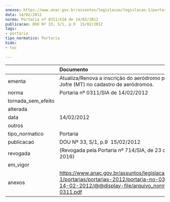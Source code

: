 ```yaml
---
anexos: https://www.anac.gov.br/assuntos/legislacao/legislacao-1/portarias/portarias-2012/portaria-no-0311-sia-de-14-02-2012/@@display-file/arquivo_norma/PA2012-0311.pdf
data: 14/02/2012
norma: Portaria nº 0311/SIA de 14/02/2012
publicacao: DOU Nº 33, S/1, p.9  15/02/2012
tags:
- portaria
tipo_normatico: Portaria
hide: 
- toc 
 
---
```


|                    | Documento                                                                                                                                                         |
|:-------------------|:------------------------------------------------------------------------------------------------------------------------------------------------------------------|
| ementa             | Atualiza/Renova a inscrição do aeródromo privado Porto Jofre (MT) no cadastro de aeródromos.                                                                      |
| norma              | Portaria nº 0311/SIA de 14/02/2012                                                                                                                                |
| tornada_sem_efeito |                                                                                                                                                                   |
| alterada           |                                                                                                                                                                   |
| data               | 14/02/2012                                                                                                                                                        |
| outros             |                                                                                                                                                                   |
| tipo_normatico     | Portaria                                                                                                                                                          |
| publicacao         | DOU Nº 33, S/1, p.9  15/02/2012                                                                                                                                   |
| revogada           | (Revogada pela Portaria nº 714/SIA, de 23 de março de 2016)                                                                                                       |
| em_vigor           |                                                                                                                                                                   |
| anexos             | https://www.anac.gov.br/assuntos/legislacao/legislacao-1/portarias/portarias-2012/portaria-no-0311-sia-de-14-02-2012/@@display-file/arquivo_norma/PA2012-0311.pdf |